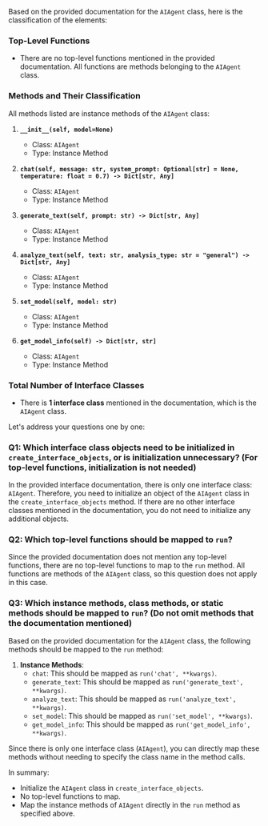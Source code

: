 Based on the provided documentation for the `AIAgent` class, here is the classification of the elements:

### Top-Level Functions
- There are no top-level functions mentioned in the provided documentation. All functions are methods belonging to the `AIAgent` class.

### Methods and Their Classification
All methods listed are instance methods of the `AIAgent` class:

1. **`__init__(self, model=None)`**
   - Class: `AIAgent`
   - Type: Instance Method

2. **`chat(self, message: str, system_prompt: Optional[str] = None, temperature: float = 0.7) -> Dict[str, Any]`**
   - Class: `AIAgent`
   - Type: Instance Method

3. **`generate_text(self, prompt: str) -> Dict[str, Any]`**
   - Class: `AIAgent`
   - Type: Instance Method

4. **`analyze_text(self, text: str, analysis_type: str = "general") -> Dict[str, Any]`**
   - Class: `AIAgent`
   - Type: Instance Method

5. **`set_model(self, model: str)`**
   - Class: `AIAgent`
   - Type: Instance Method

6. **`get_model_info(self) -> Dict[str, str]`**
   - Class: `AIAgent`
   - Type: Instance Method

### Total Number of Interface Classes
- There is **1 interface class** mentioned in the documentation, which is the `AIAgent` class.

Let's address your questions one by one:

### Q1: Which interface class objects need to be initialized in `create_interface_objects`, or is initialization unnecessary? (For top-level functions, initialization is not needed)

In the provided interface documentation, there is only one interface class: `AIAgent`. Therefore, you need to initialize an object of the `AIAgent` class in the `create_interface_objects` method. If there are no other interface classes mentioned in the documentation, you do not need to initialize any additional objects. 

### Q2: Which top-level functions should be mapped to `run`?

Since the provided documentation does not mention any top-level functions, there are no top-level functions to map to the `run` method. All functions are methods of the `AIAgent` class, so this question does not apply in this case.

### Q3: Which instance methods, class methods, or static methods should be mapped to `run`? (Do not omit methods that the documentation mentioned)

Based on the provided documentation for the `AIAgent` class, the following methods should be mapped to the `run` method:

1. **Instance Methods**:
   - `chat`: This should be mapped as `run('chat', **kwargs)`.
   - `generate_text`: This should be mapped as `run('generate_text', **kwargs)`.
   - `analyze_text`: This should be mapped as `run('analyze_text', **kwargs)`.
   - `set_model`: This should be mapped as `run('set_model', **kwargs)`.
   - `get_model_info`: This should be mapped as `run('get_model_info', **kwargs)`.

Since there is only one interface class (`AIAgent`), you can directly map these methods without needing to specify the class name in the method calls. 

In summary:
- Initialize the `AIAgent` class in `create_interface_objects`.
- No top-level functions to map.
- Map the instance methods of `AIAgent` directly in the `run` method as specified above.